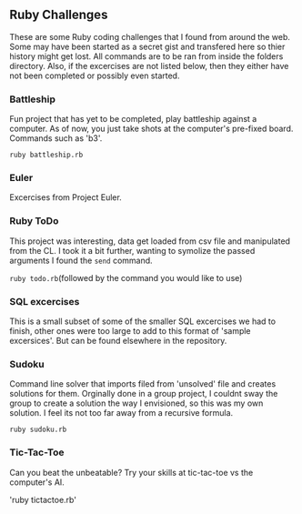 
## Ruby Challenges

These are some Ruby coding challenges that I found from around the web. Some may have been started as a secret gist and transfered here so thier history might get lost. All commands are to be ran from inside the folders directory. Also, if the excercises are not listed below, then they either have not been completed or possibly even started.

### Battleship

Fun project that has yet to be completed, play battleship against a computer. As of now, you just take shots at the computer's pre-fixed board. Commands such as 'b3'.

`ruby battleship.rb`

### Euler

Excercises from Project Euler.

### Ruby ToDo

This project was interesting, data get loaded from csv file and manipulated from the CL. I took it a bit further, wanting to symolize the passed arguments I found the `send` command.

`ruby todo.rb`(followed by the command you would like to use)

### SQL excercises

This is a small subset of some of the smaller SQL excercises we had to finish, other ones were too large to add to this format of 'sample excersices'. But can be found elsewhere in the repository.

### Sudoku

Command line solver that imports filed from 'unsolved' file and creates solutions for them. Orginally done in a group project, I couldnt sway the group to create a solution the way I envisioned, so this was my own solution. I feel its not too far away from a recursive formula.

`ruby sudoku.rb`

### Tic-Tac-Toe

Can you beat the unbeatable? Try your skills at tic-tac-toe vs the computer's AI.

'ruby tictactoe.rb'
